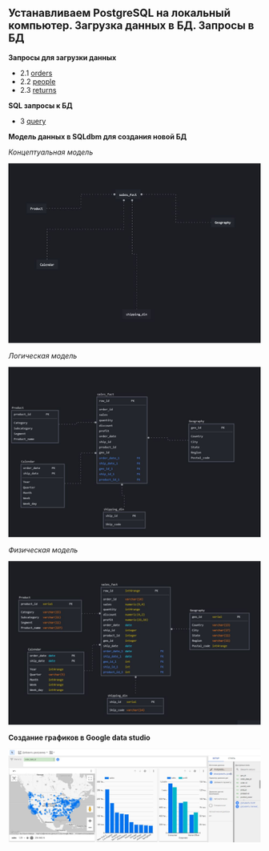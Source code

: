 ## Устанавливаем PostgreSQL на локальный компьютер. Загрузка данных в БД. Запросы в БД

**Запросы для загрузки данных**

- 2.1 [orders]
- 2.2 [people]
- 2.3 [returns]

**SQL запросы к БД**
- 3 [query]

**Модель данных в SQLdbm для создания новой БД**

*Концептуальная модель*

![Иллюстрация к проекту](https://github.com/dimac123/dimac123/blob/main/DE-101/Module2/4.1%20Conceptual_model.JPG)

*Логическая модель*

![Иллюстрация к проекту](https://github.com/dimac123/dimac123/blob/main/DE-101/Module2/4.2%20Logical%20model.JPG)

*Физическая модель*

![Иллюстрация к проекту](https://github.com/dimac123/dimac123/blob/main/DE-101/Module2/4.3%20Physical%20model.JPG)

[orders]: <https://github.com/dimac123/dimac123/blob/main/DE-101/Module2/2.1%20orders.sql>
[people]: <https://github.com/dimac123/dimac123/blob/main/DE-101/Module2/2.2%20people.sql>
[returns]: <https://github.com/dimac123/dimac123/blob/main/DE-101/Module2/2.3%20returns.sql>
[query]: <https://github.com/dimac123/dimac123/blob/main/DE-101/Module2/3%203Query.sql>

**Создание графиков в Google data studio**

![Иллюстрация к проекту](https://github.com/dimac123/dimac123/blob/main/DE-101/Module2/datastudio.JPG)
